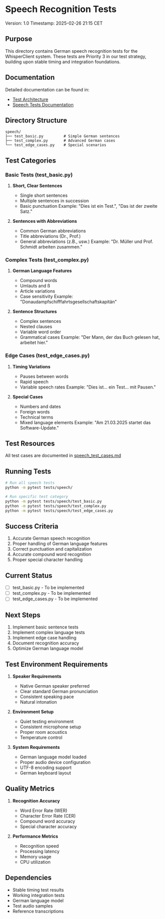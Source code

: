 # Speech Recognition Tests
Version: 1.0
Timestamp: 2025-02-26 21:15 CET

## Purpose
This directory contains German speech recognition tests for the WhisperClient system. These tests are Priority 3 in our test strategy, building upon stable timing and integration foundations.

## Documentation
Detailed documentation can be found in:
- [Test Architecture](../../docs/testing/test_architecture.md)
- [Speech Tests Documentation](../../docs/testing/speech_tests.md)

## Directory Structure
```
speech/
├── test_basic.py         # Simple German sentences
├── test_complex.py       # Advanced German cases
└── test_edge_cases.py    # Special scenarios
```

## Test Categories

### Basic Tests (test_basic.py)
1. **Short, Clear Sentences**
   - Single short sentences
   - Multiple sentences in succession
   - Basic punctuation
   Example: "Dies ist ein Test.", "Das ist der zweite Satz."

2. **Sentences with Abbreviations**
   - Common German abbreviations
   - Title abbreviations (Dr., Prof.)
   - General abbreviations (z.B., usw.)
   Example: "Dr. Müller und Prof. Schmidt arbeiten zusammen."

### Complex Tests (test_complex.py)
1. **German Language Features**
   - Compound words
   - Umlauts and ß
   - Article variations
   - Case sensitivity
   Example: "Donaudampfschifffahrtsgesellschaftskapitän"

2. **Sentence Structures**
   - Complex sentences
   - Nested clauses
   - Variable word order
   - Grammatical cases
   Example: "Der Mann, der das Buch gelesen hat, arbeitet hier."

### Edge Cases (test_edge_cases.py)
1. **Timing Variations**
   - Pauses between words
   - Rapid speech
   - Variable speech rates
   Example: "Dies ist... ein Test... mit Pausen."

2. **Special Cases**
   - Numbers and dates
   - Foreign words
   - Technical terms
   - Mixed language elements
   Example: "Am 21.03.2025 startet das Software-Update."

## Test Resources
All test cases are documented in [speech_test_cases.md](../../docs/testing/speech_tests.md)

## Running Tests
```bash
# Run all speech tests
python -m pytest tests/speech/

# Run specific test category
python -m pytest tests/speech/test_basic.py
python -m pytest tests/speech/test_complex.py
python -m pytest tests/speech/test_edge_cases.py
```

## Success Criteria
1. Accurate German speech recognition
2. Proper handling of German language features
3. Correct punctuation and capitalization
4. Accurate compound word recognition
5. Proper special character handling

## Current Status
- [ ] test_basic.py - To be implemented
- [ ] test_complex.py - To be implemented
- [ ] test_edge_cases.py - To be implemented

## Next Steps
1. Implement basic sentence tests
2. Implement complex language tests
3. Implement edge case handling
4. Document recognition accuracy
5. Optimize German language model

## Test Environment Requirements
1. **Speaker Requirements**
   - Native German speaker preferred
   - Clear standard German pronunciation
   - Consistent speaking pace
   - Natural intonation

2. **Environment Setup**
   - Quiet testing environment
   - Consistent microphone setup
   - Proper room acoustics
   - Temperature control

3. **System Requirements**
   - German language model loaded
   - Proper audio device configuration
   - UTF-8 encoding support
   - German keyboard layout

## Quality Metrics
1. **Recognition Accuracy**
   - Word Error Rate (WER)
   - Character Error Rate (CER)
   - Compound word accuracy
   - Special character accuracy

2. **Performance Metrics**
   - Recognition speed
   - Processing latency
   - Memory usage
   - CPU utilization

## Dependencies
- Stable timing test results
- Working integration tests
- German language model
- Test audio samples
- Reference transcriptions

